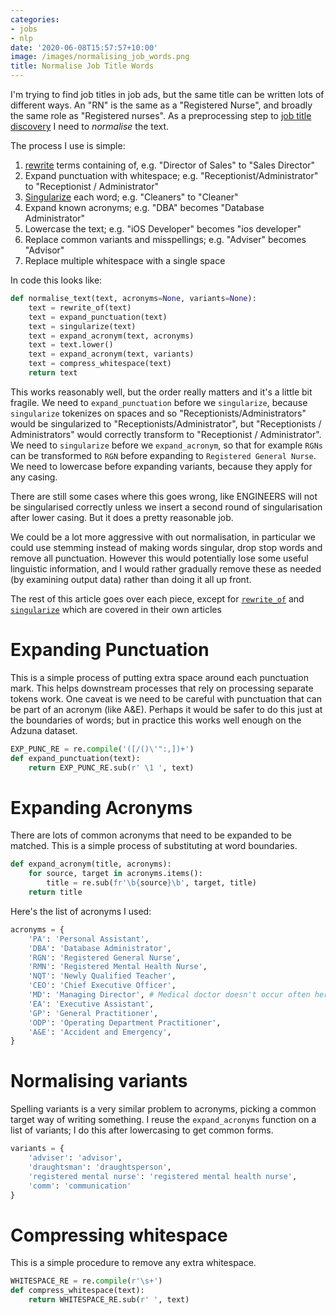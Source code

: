 ```yaml
---
categories:
- jobs
- nlp
date: '2020-06-08T15:57:57+10:00'
image: /images/normalising_job_words.png
title: Normalise Job Title Words
---
```


I'm trying to find job titles in job ads, but the same title can be written lots of different ways.
An "RN" is the same as a "Registered Nurse", and broadly the same role as "Registered nurses".
As a preprocessing step to [job title discovery](/discovering-job-titles) I need to *normalise* the text.

The process I use is simple:

1. [rewrite](rewrite-of) terms containing of, e.g. "Director of Sales" to "Sales Director" 
2. Expand punctuation with whitespace; e.g. "Receptionist/Administrator" to "Receptionist / Administrator"
3. [Singularize](/making-words-singular) each word; e.g. "Cleaners" to "Cleaner"
4. Expand known acronyms; e.g. "DBA" becomes "Database Administrator"
5. Lowercase the text; e.g. "iOS Developer" becomes "ios developer"
6. Replace common variants and misspellings; e.g. "Adviser" becomes "Advisor"
7. Replace multiple whitespace with a single space

In code this looks like:

```python
def normalise_text(text, acronyms=None, variants=None):
    text = rewrite_of(text)
    text = expand_punctuation(text)
    text = singularize(text)
    text = expand_acronym(text, acronyms)
    text = text.lower()
    text = expand_acronym(text, variants)
    text = compress_whitespace(text)
    return text
```

This works reasonably well, but the order really matters and it's a little bit fragile.
We need to `expand_punctuation` before we `singularize`, because `singularize` tokenizes on spaces and so "Receptionists/Administrators" would be singularized to "Receptionists/Administrator", but "Receptionists / Administrators" would correctly transform to "Receptionist / Administrator".
We need to `singularize` before we `expand_acronym`, so that for example `RGNs` can be transformed to `RGN` before expanding to `Registered General Nurse`.
We need to lowercase before expanding variants, because they apply for any casing.

There are still some cases where this goes wrong, like ENGINEERS will not be singularised correctly unless we insert a second round of singularisation after lower casing.
But it does a pretty reasonable job.

We could be a lot more aggressive with out normalisation, in particular we could use stemming instead of making words singular, drop stop words and remove all punctuation.
However this would potentially lose some useful linguistic information, and I would rather gradually remove these as needed (by examining output data) rather than doing it all up front.

The rest of this article goes over each piece, except for [`rewrite_of`](/rewrite-of) and [`singularize`](/making-words-singular) which are covered in their own articles

# Expanding Punctuation

This is a simple process of putting extra space around each punctuation mark.
This helps downstream processes that rely on processing separate tokens work.
One caveat is we need to be careful with punctuation that can be part of an acronym (like A&E).
Perhaps it would be safer to do this just at the boundaries of words; but in practice this works well enough on the Adzuna dataset.

```python
EXP_PUNC_RE = re.compile('([/()\'":,])+')
def expand_punctuation(text):
    return EXP_PUNC_RE.sub(r' \1 ', text)
```

# Expanding Acronyms

There are lots of common acronyms that need to be expanded to be matched.
This is a simple process of substituting at word boundaries.

```python
def expand_acronym(title, acronyms):
    for source, target in acronyms.items():
        title = re.sub(fr'\b{source}\b', target, title)
    return title
```

Here's the list of acronyms I used:

```python
acronyms = {
    'PA': 'Personal Assistant',
    'DBA': 'Database Administrator',
    'RGN': 'Registered General Nurse',
    'RMN': 'Registered Mental Health Nurse',
    'NQT': 'Newly Qualified Teacher',
    'CEO': 'Chief Executive Officer',
    'MD': 'Managing Director', # Medical doctor doesn't occur often here
    'EA': 'Executive Assistant',
    'GP': 'General Practitioner',
    'ODP': 'Operating Department Practitioner',
    'A&E': 'Accident and Emergency',
}
```

# Normalising variants

Spelling variants is a very similar problem to acronyms, picking a common target way of writing something.
I reuse the `expand_acronyms` function on a list of variants; I do this after lowercasing to get common forms.

```python
variants = {
    'adviser': 'advisor',
    'draughtsman': 'draughtsperson',
    'registered mental nurse': 'registered mental health nurse',
    'comm': 'communication'
}
```

# Compressing whitespace

This is a simple procedure to remove any extra whitespace.

```python
WHITESPACE_RE = re.compile(r'\s+')
def compress_whitespace(text):
    return WHITESPACE_RE.sub(r' ', text)
```